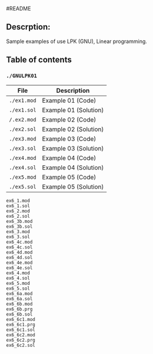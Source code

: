 #README

## Descrption:
Sample examples of use LPK (GNU), Linear programming.

## Table of contents 
### `./GNULPK01`

|File       | Description|
|-----------|----------------------|
|`./ex1.mod`| Example 01 (Code)|
|`./ex1.sol`| Example 01 (Solution)|
|`/.ex2.mod`| Example 02 (Code)|
|`./ex2.sol`| Example 02 (Solution)|
|`./ex3.mod`| Example 03 (Code)|
|`./ex3.sol`| Example 03 (Solution)|
|`./ex4.mod`| Example 04 (Code)|
|`./ex4.sol`| Example 04 (Solution)
|`./ex5.mod`| Example 05 (Code)|
|`./ex5.sol`| Example 05 (Solution)|

```
ex6_1.mod
ex6_1.sol
ex6_2.mod
ex6_2.sol
ex6_3b.mod
ex6_3b.sol
ex6_3.mod
ex6_3.sol
ex6_4c.mod
ex6_4c.sol
ex6_4d.mod
ex6_4d.sol
ex6_4e.mod
ex6_4e.sol
ex6_4.mod
ex6_4.sol
ex6_5.mod
ex6_5.sol
ex6_6a.mod
ex6_6a.sol
ex6_6b.mod
ex6_6b.prg
ex6_6b.sol
ex6_6c1.mod
ex6_6c1.prg
ex6_6c1.sol
ex6_6c2.mod
ex6_6c2.prg
ex6_6c2.sol
```
